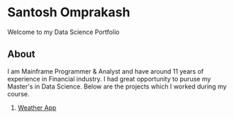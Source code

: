 # Santosh Omprakash
Welcome to my Data Science Portfolio

## About
I am Mainframe Programmer & Analyst and have around 11 years of experience in Financial industry. I had great opportunity to puruse my Master's in Data Science. Below are the projects which I worked during my course. 

1. [Weather App](https://github.com/santosh0924/Weather-App)


